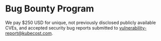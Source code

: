 # Bug Bounty Program

We pay $250 USD for unique, not previously disclosed publicly available CVEs, and accepted security bug reports submitted to [vulnerability-report@kubecost.com](vulnerability-report@kubecost.com).
